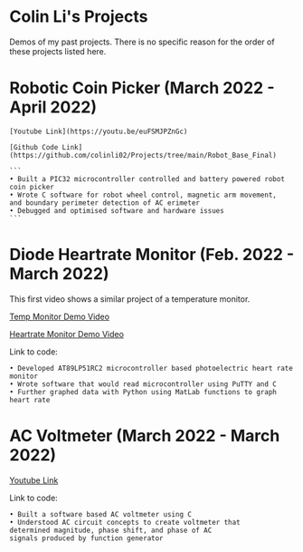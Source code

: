# Colin Li's Projects
Demos of my past projects. 
There is no specific reason for the order of these projects listed here.

# Robotic Coin Picker (March 2022 - April 2022)

    [Youtube Link](https://youtu.be/euFSMJPZnGc)

    [Github Code Link](https://github.com/colinli02/Projects/tree/main/Robot_Base_Final)

    ```
    • Built a PIC32 microcontroller controlled and battery powered robot coin picker
    • Wrote C software for robot wheel control, magnetic arm movement, 
    and boundary perimeter detection of AC erimeter
    • Debugged and optimised software and hardware issues
    ```

# Diode Heartrate Monitor (Feb. 2022 - March 2022)

This first video shows a similar project of a temperature monitor.

[Temp Monitor Demo Video](https://youtu.be/DtizvK82OfQ)

[Heartrate Monitor Demo Video](https://youtu.be/MpQabdz20nY)

Link to code:

```
• Developed AT89LP51RC2 microcontroller based photoelectric heart rate monitor
• Wrote software that would read microcontroller using PuTTY and C
• Further graphed data with Python using MatLab functions to graph heart rate
```
# AC Voltmeter (March 2022 - March 2022)

[Youtube Link](https://youtu.be/pHFQ8-BD4R0)

Link to code:
```
• Built a software based AC voltmeter using C
• Understood AC circuit concepts to create voltmeter that 
determined magnitude, phase shift, and phase of AC
signals produced by function generator
```
